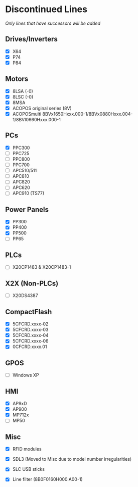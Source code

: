 # Discontinued Lines
*Only lines that have successors will be added*

## Drives/Inverters
- [x] X64
- [x] P74
- [x] P84

## Motors
- [x] 8LSA (-0)
- [x] 8LSC (-0)
- [x] 8MSA
- [x] ACOPOS original series (8V)
- [x] ACOPOSmulti 8BVx1650Hxxx.000-1/8BVx0880Hxxx.004-1/8BVI0660Hxxx.000-1

## PCs
- [x] PPC300
- [ ] PPC725
- [ ] PPC800
- [ ] PPC700
- [ ] APC510/511
- [ ] APC810
- [ ] APC820
- [ ] APC620
- [ ] APC910 (TS77)

## Power Panels
- [x] PP300
- [x] PP400
- [x] PP500
- [ ] PP65

## PLCs
- [ ] X20CP1483 & X20CP1483-1

## X2X (Non-PLCs)
- [ ] X20DS4387

## CompactFlash
- [x] 5CFCRD.xxxx-02
- [x] 5CFCRD.xxxx-03
- [x] 5CFCRD.xxxx-04
- [x] 5CFCRD.xxxx-06
- [x] 0CFCRD.xxxx.01

## GPOS
- [ ] Windows XP

## HMI

- [x] AP9xD
- [x] AP900
- [x] MP712x
- [ ] MP50

## Misc
- [x] RFID modules
- [x] SDL3 (Moved to Misc due to model number irregularities)
- [x] SLC USB sticks
- [x] Line filter (8B0F0160H000.A00-1)



